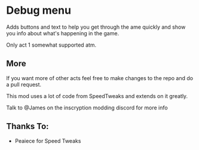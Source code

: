 # Debug menu

Adds buttons and text to help you get through the ame quickly and show you info about what's happening in the game.

Only act 1 somewhat supported atm.

## More

If you want more of other acts feel free to make changes to the repo and do a pull request. 

This mod uses a lot of code from SpeedTweaks and extends on it greatly.

Talk to @James on the inscryption modding discord for more info

## Thanks To:
- Peaiece for Speed Tweaks
